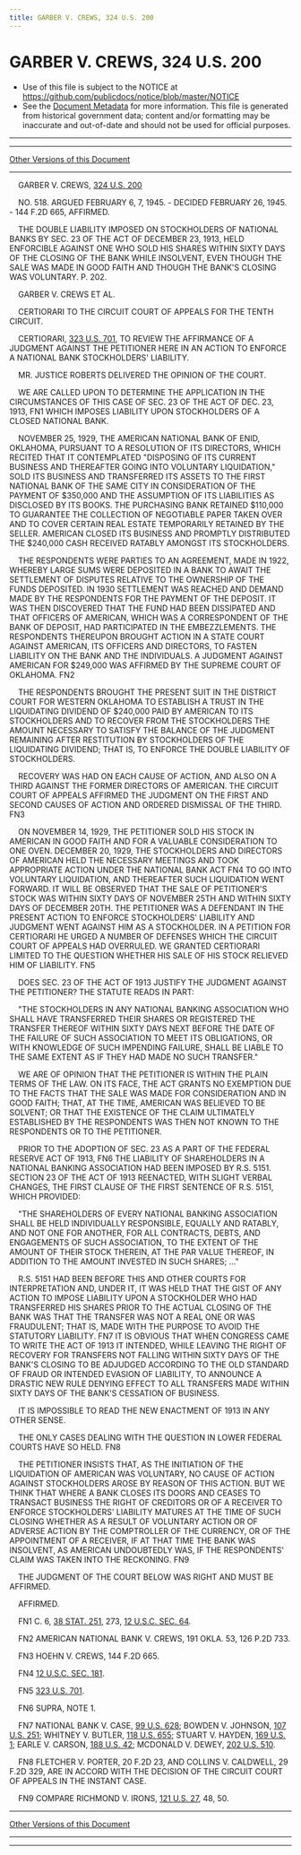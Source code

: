 ```yaml
---
title: GARBER V. CREWS, 324 U.S. 200
---
```


# GARBER V. CREWS, 324 U.S. 200

* Use of this file is subject to the NOTICE at https://github.com/publicdocs/notice/blob/master/NOTICE
* See the [Document Metadata](../../../index.md) for more information.
  This file is generated from historical government data; content and/or formatting may be inaccurate and out-of-date and should not be used for official purposes.

----------
----------

[Other Versions of this Document](https://publicdocs.github.io/go/links?ns=uslm-x&ref=%2Fus%2Fcourts%2Fscotus%2FusReporter%2F324%2F200)

----------

    GARBER V. CREWS, [324 U.S. 200][/us/courts/scotus/usReporter/324/200]

    NO. 518.  ARGUED FEBRUARY 6, 7, 1945.  - DECIDED FEBRUARY 26, 1945.  - 144 F.2D 665, AFFIRMED.

    THE DOUBLE LIABILITY IMPOSED ON STOCKHOLDERS OF NATIONAL BANKS BY SEC. 23 OF THE ACT OF DECEMBER 23, 1913, HELD ENFORCIBLE AGAINST ONE WHO SOLD HIS SHARES WITHIN SIXTY DAYS OF THE CLOSING OF THE BANK WHILE INSOLVENT, EVEN THOUGH THE SALE WAS MADE IN GOOD FAITH AND THOUGH THE BANK'S CLOSING WAS VOLUNTARY.  P. 202.

    GARBER V. CREWS ET AL.

    CERTIORARI TO THE CIRCUIT COURT OF APPEALS FOR THE TENTH CIRCUIT.

    CERTIORARI, [323 U.S. 701][/us/courts/scotus/usReporter/323/701], TO REVIEW THE AFFIRMANCE OF A JUDGMENT AGAINST THE PETITIONER HERE IN AN ACTION TO ENFORCE A NATIONAL BANK STOCKHOLDERS' LIABILITY.

    MR. JUSTICE ROBERTS DELIVERED THE OPINION OF THE COURT.

    WE ARE CALLED UPON TO DETERMINE THE APPLICATION IN THE CIRCUMSTANCES OF THIS CASE OF SEC. 23 OF THE ACT OF DEC. 23, 1913,  FN1  WHICH IMPOSES LIABILITY UPON STOCKHOLDERS OF A CLOSED NATIONAL BANK.

    NOVEMBER 25, 1929, THE AMERICAN NATIONAL BANK OF ENID, OKLAHOMA, PURSUANT TO A RESOLUTION OF ITS DIRECTORS, WHICH RECITED THAT IT CONTEMPLATED "DISPOSING OF ITS CURRENT BUSINESS AND THEREAFTER GOING INTO VOLUNTARY LIQUIDATION," SOLD ITS BUSINESS AND TRANSFERRED ITS ASSETS TO THE FIRST NATIONAL BANK OF THE SAME CITY IN CONSIDERATION OF THE PAYMENT OF $350,000 AND THE ASSUMPTION OF ITS LIABILITIES AS DISCLOSED BY ITS BOOKS.  THE PURCHASING BANK RETAINED $110,000 TO GUARANTEE THE COLLECTION OF NEGOTIABLE PAPER TAKEN OVER AND TO COVER CERTAIN REAL ESTATE TEMPORARILY RETAINED BY THE SELLER.  AMERICAN CLOSED ITS BUSINESS AND PROMPTLY DISTRIBUTED THE $240,000 CASH RECEIVED RATABLY AMONGST ITS STOCKHOLDERS.

    THE RESPONDENTS WERE PARTIES TO AN AGREEMENT, MADE IN 1922, WHEREBY LARGE SUMS WERE DEPOSITED IN A BANK TO AWAIT THE SETTLEMENT OF DISPUTES RELATIVE TO THE OWNERSHIP OF THE FUNDS DEPOSITED.  IN 1930 SETTLEMENT WAS REACHED AND DEMAND MADE BY THE RESPONDENTS FOR THE PAYMENT OF THE DEPOSIT.  IT WAS THEN DISCOVERED THAT THE FUND HAD BEEN DISSIPATED AND THAT OFFICERS OF AMERICAN, WHICH WAS A CORRESPONDENT OF THE BANK OF DEPOSIT, HAD PARTICIPATED IN THE EMBEZZLEMENTS.  THE RESPONDENTS THEREUPON BROUGHT ACTION IN A STATE COURT AGAINST AMERICAN, ITS OFFICERS AND DIRECTORS, TO FASTEN LIABILITY ON THE BANK AND THE INDIVIDUALS.  A JUDGMENT AGAINST AMERICAN FOR $249,000 WAS AFFIRMED BY THE SUPREME COURT OF OKLAHOMA.  FN2

    THE RESPONDENTS BROUGHT THE PRESENT SUIT IN THE DISTRICT COURT FOR WESTERN OKLAHOMA TO ESTABLISH A TRUST IN THE LIQUIDATING DIVIDEND OF $240,000 PAID BY AMERICAN TO ITS STOCKHOLDERS AND TO RECOVER FROM THE STOCKHOLDERS THE AMOUNT NECESSARY TO SATISFY THE BALANCE OF THE JUDGMENT REMAINING AFTER RESTITUTION BY STOCKHOLDERS OF THE LIQUIDATING DIVIDEND; THAT IS, TO ENFORCE THE DOUBLE LIABILITY OF STOCKHOLDERS.

    RECOVERY WAS HAD ON EACH CAUSE OF ACTION, AND ALSO ON A THIRD AGAINST THE FORMER DIRECTORS OF AMERICAN.  THE CIRCUIT COURT OF APPEALS AFFIRMED THE JUDGMENT ON THE FIRST AND SECOND CAUSES OF ACTION AND ORDERED DISMISSAL OF THE THIRD.  FN3

    ON NOVEMBER 14, 1929, THE PETITIONER SOLD HIS STOCK IN AMERICAN IN GOOD FAITH AND FOR A VALUABLE CONSIDERATION TO ONE OVEN.  DECEMBER 20, 1929, THE STOCKHOLDERS AND DIRECTORS OF AMERICAN HELD THE NECESSARY MEETINGS AND TOOK APPROPRIATE ACTION UNDER THE NATIONAL BANK ACT  FN4 TO GO INTO VOLUNTARY LIQUIDATION, AND THEREAFTER SUCH LIQUIDATION WENT FORWARD.  IT WILL BE OBSERVED THAT THE SALE OF PETITIONER'S STOCK WAS WITHIN SIXTY DAYS OF NOVEMBER 25TH AND WITHIN SIXTY DAYS OF DECEMBER 20TH.  THE PETITIONER WAS A DEFENDANT IN THE PRESENT ACTION TO ENFORCE STOCKHOLDERS' LIABILITY AND JUDGMENT WENT AGAINST HIM AS A STOCKHOLDER.  IN A PETITION FOR CERTIORARI HE URGED A NUMBER OF DEFENSES WHICH THE CIRCUIT COURT OF APPEALS HAD OVERRULED.  WE GRANTED CERTIORARI LIMITED TO THE QUESTION WHETHER HIS SALE OF HIS STOCK RELIEVED HIM OF LIABILITY.  FN5

    DOES SEC. 23 OF THE ACT OF 1913 JUSTIFY THE JUDGMENT AGAINST THE PETITIONER?  THE STATUTE READS IN PART:

    "THE STOCKHOLDERS IN ANY NATIONAL BANKING ASSOCIATION WHO SHALL HAVE TRANSFERRED THEIR SHARES OR REGISTERED THE TRANSFER THEREOF WITHIN SIXTY DAYS NEXT BEFORE THE DATE OF THE FAILURE OF SUCH ASSOCIATION TO MEET ITS OBLIGATIONS, OR WITH KNOWLEDGE OF SUCH IMPENDING FAILURE, SHALL BE LIABLE TO THE SAME EXTENT AS IF THEY HAD MADE NO SUCH TRANSFER."

    WE ARE OF OPINION THAT THE PETITIONER IS WITHIN THE PLAIN TERMS OF THE LAW.  ON ITS FACE, THE ACT GRANTS NO EXEMPTION DUE TO THE FACTS THAT THE SALE WAS MADE FOR CONSIDERATION AND IN GOOD FAITH; THAT, AT THE TIME, AMERICAN WAS BELIEVED TO BE SOLVENT; OR THAT THE EXISTENCE OF THE CLAIM ULTIMATELY ESTABLISHED BY THE RESPONDENTS WAS THEN NOT KNOWN TO THE RESPONDENTS OR TO THE PETITIONER.

    PRIOR TO THE ADOPTION OF SEC. 23 AS A PART OF THE FEDERAL RESERVE ACT OF 1913,  FN6  THE LIABILITY OF SHAREHOLDERS IN A NATIONAL BANKING ASSOCIATION HAD BEEN IMPOSED BY R.S. 5151.  SECTION 23 OF THE ACT OF 1913 REENACTED, WITH SLIGHT VERBAL CHANGES, THE FIRST CLAUSE OF THE FIRST SENTENCE OF R.S. 5151, WHICH PROVIDED:

    "THE SHAREHOLDERS OF EVERY NATIONAL BANKING ASSOCIATION SHALL BE HELD INDIVIDUALLY RESPONSIBLE, EQUALLY AND RATABLY, AND NOT ONE FOR ANOTHER, FOR ALL CONTRACTS, DEBTS, AND ENGAGEMENTS OF SUCH ASSOCIATION, TO THE EXTENT OF THE AMOUNT OF THEIR STOCK THEREIN, AT THE PAR VALUE THEREOF, IN ADDITION TO THE AMOUNT INVESTED IN SUCH SHARES; ..."

    R.S. 5151 HAD BEEN BEFORE THIS AND OTHER COURTS FOR INTERPRETATION AND, UNDER IT, IT WAS HELD THAT THE GIST OF ANY ACTION TO IMPOSE LIABILITY UPON A STOCKHOLDER WHO HAD TRANSFERRED HIS SHARES PRIOR TO THE ACTUAL CLOSING OF THE BANK WAS THAT THE TRANSFER WAS NOT A REAL ONE OR WAS FRAUDULENT; THAT IS, MADE WITH THE PURPOSE TO AVOID THE STATUTORY LIABILITY.  FN7  IT IS OBVIOUS THAT WHEN CONGRESS CAME TO WRITE THE ACT OF 1913 IT INTENDED, WHILE LEAVING THE RIGHT OF RECOVERY FOR TRANSFERS NOT FALLING WITHIN SIXTY DAYS OF THE BANK'S CLOSING TO BE ADJUDGED ACCORDING TO THE OLD STANDARD OF FRAUD OR INTENDED EVASION OF LIABILITY, TO ANNOUNCE A DRASTIC NEW RULE DENYING EFFECT TO ALL TRANSFERS MADE WITHIN SIXTY DAYS OF THE BANK'S CESSATION OF BUSINESS.

    IT IS IMPOSSIBLE TO READ THE NEW ENACTMENT OF 1913 IN ANY OTHER SENSE.

    THE ONLY CASES DEALING WITH THE QUESTION IN LOWER FEDERAL COURTS HAVE SO HELD.  FN8

    THE PETITIONER INSISTS THAT, AS THE INITIATION OF THE LIQUIDATION OF AMERICAN WAS VOLUNTARY, NO CAUSE OF ACTION AGAINST STOCKHOLDERS AROSE BY REASON OF THIS ACTION.  BUT WE THINK THAT WHERE A BANK CLOSES ITS DOORS AND CEASES TO TRANSACT BUSINESS THE RIGHT OF CREDITORS OR OF A RECEIVER TO ENFORCE STOCKHOLDERS' LIABILITY MATURES AT THE TIME OF SUCH CLOSING WHETHER AS A RESULT OF VOLUNTARY ACTION OR OF ADVERSE ACTION BY THE COMPTROLLER OF THE CURRENCY, OR OF THE APPOINTMENT OF A RECEIVER, IF AT THAT TIME THE BANK WAS INSOLVENT, AS AMERICAN UNDOUBTEDLY WAS, IF THE RESPONDENTS' CLAIM WAS TAKEN INTO THE RECKONING.  FN9

    THE JUDGMENT OF THE COURT BELOW WAS RIGHT AND MUST BE AFFIRMED.

    AFFIRMED.

    FN1  C. 6, [38 STAT. 251][/us/stat/38/251], 273, [12 U.S.C. SEC. 64][/us/usc/t12/s64].

    FN2  AMERICAN NATIONAL BANK V. CREWS, 191 OKLA. 53, 126 P.2D 733.

    FN3  HOEHN V. CREWS, 144 F.2D 665.

    FN4  [12 U.S.C. SEC. 181][/us/usc/t12/s181].

    FN5  [323 U.S. 701][/us/courts/scotus/usReporter/323/701].

    FN6  SUPRA, NOTE 1.

    FN7  NATIONAL BANK V. CASE, [99 U.S. 628][/us/courts/scotus/usReporter/99/628]; BOWDEN V. JOHNSON, [107 U.S. 251][/us/courts/scotus/usReporter/107/251]; WHITNEY V. BUTLER, [118 U.S. 655][/us/courts/scotus/usReporter/118/655]; STUART V. HAYDEN, [169 U.S. 1][/us/courts/scotus/usReporter/169/1]; EARLE V. CARSON, [188 U.S. 42][/us/courts/scotus/usReporter/188/42]; MCDONALD V. DEWEY, [202 U.S. 510][/us/courts/scotus/usReporter/202/510].

    FN8  FLETCHER V. PORTER, 20 F.2D 23, AND COLLINS V. CALDWELL, 29 F.2D 329, ARE IN ACCORD WITH THE DECISION OF THE CIRCUIT COURT OF APPEALS IN THE INSTANT CASE.

    FN9  COMPARE RICHMOND V. IRONS, [121 U.S. 27][/us/courts/scotus/usReporter/121/27], 48, 50.

----------

[Other Versions of this Document](https://publicdocs.github.io/go/links?ns=uslm-x&ref=%2Fus%2Fcourts%2Fscotus%2FusReporter%2F324%2F200)

----------
----------

[/us/courts/scotus/usReporter/324/200]: https://publicdocs.github.io/go/links?ns=uslm-x&ref=%2Fus%2Fcourts%2Fscotus%2FusReporter%2F324%2F200
[/us/courts/scotus/usReporter/323/701]: https://publicdocs.github.io/go/links?ns=uslm-x&ref=%2Fus%2Fcourts%2Fscotus%2FusReporter%2F323%2F701
[/us/stat/38/251]: https://publicdocs.github.io/go/links?ns=uslm&ref=%2Fus%2Fstat%2F38%2F251
[/us/usc/t12/s64]: https://publicdocs.github.io/go/links?ns=uslm&ref=%2Fus%2Fusc%2Ft12%2Fs64
[/us/usc/t12/s181]: https://publicdocs.github.io/go/links?ns=uslm&ref=%2Fus%2Fusc%2Ft12%2Fs181
[/us/courts/scotus/usReporter/323/701]: https://publicdocs.github.io/go/links?ns=uslm-x&ref=%2Fus%2Fcourts%2Fscotus%2FusReporter%2F323%2F701
[/us/courts/scotus/usReporter/99/628]: https://publicdocs.github.io/go/links?ns=uslm-x&ref=%2Fus%2Fcourts%2Fscotus%2FusReporter%2F99%2F628
[/us/courts/scotus/usReporter/107/251]: https://publicdocs.github.io/go/links?ns=uslm-x&ref=%2Fus%2Fcourts%2Fscotus%2FusReporter%2F107%2F251
[/us/courts/scotus/usReporter/118/655]: https://publicdocs.github.io/go/links?ns=uslm-x&ref=%2Fus%2Fcourts%2Fscotus%2FusReporter%2F118%2F655
[/us/courts/scotus/usReporter/169/1]: https://publicdocs.github.io/go/links?ns=uslm-x&ref=%2Fus%2Fcourts%2Fscotus%2FusReporter%2F169%2F1
[/us/courts/scotus/usReporter/188/42]: https://publicdocs.github.io/go/links?ns=uslm-x&ref=%2Fus%2Fcourts%2Fscotus%2FusReporter%2F188%2F42
[/us/courts/scotus/usReporter/202/510]: https://publicdocs.github.io/go/links?ns=uslm-x&ref=%2Fus%2Fcourts%2Fscotus%2FusReporter%2F202%2F510
[/us/courts/scotus/usReporter/121/27]: https://publicdocs.github.io/go/links?ns=uslm-x&ref=%2Fus%2Fcourts%2Fscotus%2FusReporter%2F121%2F27


